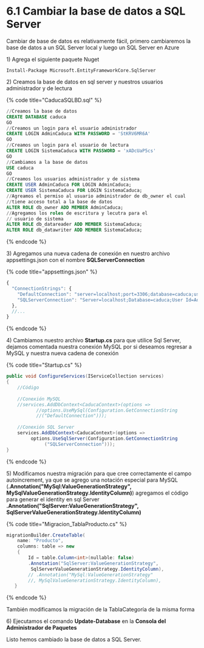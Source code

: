 # 6.1 Cambiar la base de datos a SQL Server

Cambiar de base de datos es relativamente fácil, primero cambiaremos la base de datos a un SQL Server local y luego un SQL Server en Azure

1\) Agrega el siguiente paquete Nuget  

```text
Install-Package Microsoft.EntityFrameworkCore.SqlServer
```

2\) Creamos la base de datos en sql server y nuestros usuarios administrador y de lectura

{% code title="CaducaSQLBD.sql" %}
```sql
//Creamos la base de datos
CREATE DATABASE caduca
GO
//Creamos un login para el usuario administrador
CREATE LOGIN AdminCaduca WITH PASSWORD = 'StKRV6MR6A'
GO
//Creamos un login para el usuario de lectura
CREATE LOGIN SistemaCaduca WITH PASSWORD = 'xADcUaP5cs'
GO
//Cambiamos a la base de datos
USE caduca
GO
//Creamos los usuarios administrador y de sistema
CREATE USER AdminCaduca FOR LOGIN AdminCaduca;
CREATE USER SistemaCaduca FOR LOGIN SistemaCaduca;
//Agreamos el permiso al usuario administrador de db_owner el cual 
//tiene acceso total a la base de datos
ALTER ROLE db_owner ADD MEMBER AdminCaduca;
//Agregamos los roles de escritura y lecutra para el 
// usuario de sistema
ALTER ROLE db_datareader ADD MEMBER SistemaCaduca;
ALTER ROLE db_datawriter ADD MEMBER SistemaCaduca;
```
{% endcode %}

3\) Agregamos una nueva cadena de conexión en nuestro archivo appsettings.json con el nombre **SQLServerConnection** 

{% code title="appsettings.json" %}
```javascript
{
  "ConnectionStrings": {
    "DefaultConnection": "server=localhost;port=3306;database=caduca;user=AdminCaduca;Password=StKRV6MR6A;sslMode=none",
    "SQLServerConnection": "Server=localhost;Database=caduca;User Id=AdminCaduca;Password=StKRV6MR6A;"
  },
  //...
}

```
{% endcode %}

4\) Cambiamos nuestro archivo **Startup.cs** para que utilice Sql Server, dejamos comentada nuestra conexión MySQL por si deseamos regresar a MySQL y nuestra nueva cadena de conexión

{% code title="Startup.cs" %}
```csharp
public void ConfigureServices(IServiceCollection services)
{
    //Código
    
    //Conexión MySQL
    //services.AddDbContext<CaducaContext>(options => 
           //options.UseMySql(Configuration.GetConnectionString
           //("DefaultConnection")));
   
    //Conexión SQL Server
    services.AddDbContext<CaducaContext>(options =>
         options.UseSqlServer(Configuration.GetConnectionString
              ("SQLServerConnection")));
}
```
{% endcode %}

5\) Modificamos nuestra migración para que cree correctamente el campo autoincrement, ya que se agrego una notación especial para MySQL  \(**.Annotation\("MySql:ValueGenerationStrategy", MySqlValueGenerationStrategy.IdentityColumn\)**\) agregamos el código para generar el identity en sql Server **.Annotation\("SqlServer:ValueGenerationStrategy", SqlServerValueGenerationStrategy.IdentityColumn\)**

{% code title="Migracion\_TablaProducto.cs" %}
```csharp
migrationBuilder.CreateTable(
    name: "Producto",
    columns: table => new
    {
        Id = table.Column<int>(nullable: false)
        .Annotation("SqlServer:ValueGenerationStrategy", 
         SqlServerValueGenerationStrategy.IdentityColumn),
        // .Annotation("MySql:ValueGenerationStrategy"
        //, MySqlValueGenerationStrategy.IdentityColumn),
   }
```
{% endcode %}

También modificamos la migración de la TablaCategoría de la misma forma

6\) Ejecutamos el comando **Update-Database** en la **Consola del Administrador de Paquetes**

Listo hemos cambiado la base de datos a SQL Server.

